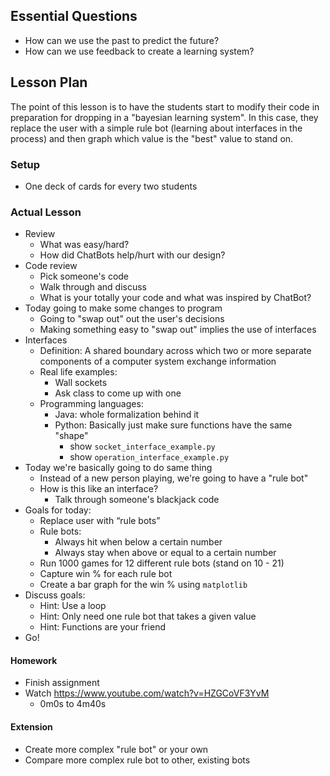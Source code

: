 ## Essential Questions

- How can we use the past to predict the future?
- How can we use feedback to create a learning system?

## Lesson Plan

The point of this lesson is to have the students start to modify their code
in preparation for dropping in a "bayesian learning system". In this case, they
replace the user with a simple rule bot (learning about interfaces in the
process) and then graph which value is the "best" value to stand on.

### Setup

- One deck of cards for every two students

### Actual Lesson

- Review
    - What was easy/hard?
    - How did ChatBots help/hurt with our design?
- Code review
    - Pick someone's code
    - Walk through and discuss
    - What is your totally your code and what was inspired by ChatBot?
- Today going to make some changes to program
    - Going to "swap out" out the user's decisions
    - Making something easy to "swap out" implies the use of interfaces
- Interfaces
    - Definition: A shared boundary across which two or more separate components of a computer system exchange information
    - Real life examples:
        - Wall sockets
        - Ask class to come up with one
    - Programming languages:
        - Java: whole formalization behind it
        - Python: Basically just make sure functions have the same "shape"
            - show `socket_interface_example.py`
            - show `operation_interface_example.py`
- Today we're basically going to do same thing
    - Instead of a new person playing, we're going to have a "rule bot"
    - How is this like an interface?
        - Talk through someone's blackjack code
- Goals for today:
    - Replace user with “rule bots”
    - Rule bots:
        - Always hit when below a certain number
        - Always stay when above or equal to a certain number
    - Run 1000 games for 12 different rule bots (stand on 10 - 21)
    - Capture win % for each rule bot
    - Create a bar graph for the win % using `matplotlib`
- Discuss goals:
    - Hint: Use a loop
    - Hint: Only need one rule bot that takes a given value
    - Hint: Functions are your friend
- Go!

#### Homework

- Finish assignment
- Watch https://www.youtube.com/watch?v=HZGCoVF3YvM
    - 0m0s to 4m40s

#### Extension

- Create more complex "rule bot" or your own
- Compare more complex rule bot to other, existing bots
